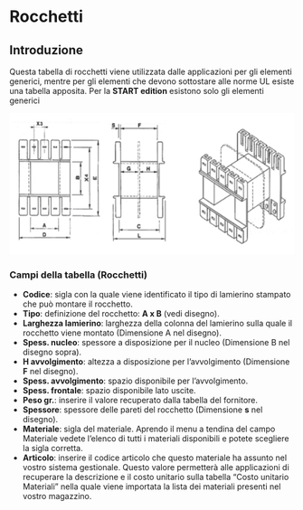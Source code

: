 # Rocchetti

## Introduzione

Questa tabella di rocchetti viene utilizzata dalle applicazioni per gli elementi generici, mentre per gli elementi che devono sottostare alle norme UL esiste una tabella apposita. Per la **START edition** esistono solo gli elementi generici

<img src="img/Rocchetti.png" height="250px">

### Campi della tabella (Rocchetti)

-   **Codice**: sigla con la quale viene identificato il tipo di lamierino stampato che può montare il rocchetto.
-   **Tipo**: definizione del rocchetto: **A x B** (vedi disegno).
-   **Larghezza lamierino**: larghezza della colonna del lamierino sulla quale il rocchetto viene montato (Dimensione A nel disegno).
-   **Spess. nucleo**: spessore a disposizione per il nucleo (Dimensione B nel disegno sopra).
-   **H avvolgimento**: altezza a disposizione per l’avvolgimento (Dimensione **F** nel disegno).
-   **Spess. avvolgimento**: spazio disponibile per l’avvolgimento.
-   **Spess. frontale**: spazio disponibile lato uscite.
-   **Peso gr.**: inserire il valore recuperato dalla tabella del fornitore.
-   **Spessore**: spessore delle pareti del rocchetto (Dimensione **s** nel disegno).
-   **Materiale**: sigla del materiale. Aprendo il menu a tendina del campo Materiale vedete l’elenco di tutti i materiali disponibili e potete scegliere la sigla corretta.
-   **Articolo**: inserire il codice articolo che questo materiale ha assunto nel vostro sistema gestionale. Questo valore permetterà alle applicazioni di recuperare la descrizione e il costo unitario sulla tabella “Costo unitario Materiali” nella quale viene importata la lista dei materiali presenti nel vostro magazzino.
